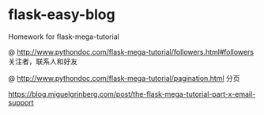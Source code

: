 # flask-easy-blog
Homework for flask-mega-tutorial

@ http://www.pythondoc.com/flask-mega-tutorial/followers.html#followers
关注者，联系人和好友

@ http://www.pythondoc.com/flask-mega-tutorial/pagination.html 分页

https://blog.miguelgrinberg.com/post/the-flask-mega-tutorial-part-x-email-support
